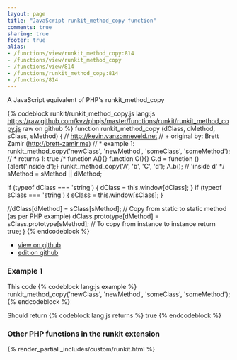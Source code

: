 ```yaml
---
layout: page
title: "JavaScript runkit_method_copy function"
comments: true
sharing: true
footer: true
alias:
- /functions/view/runkit_method_copy:814
- /functions/view/runkit_method_copy
- /functions/view/814
- /functions/runkit_method_copy:814
- /functions/814
---
```

<!-- Generated by Rakefile:build -->
A JavaScript equivalent of PHP's runkit_method_copy

{% codeblock runkit/runkit_method_copy.js lang:js https://raw.github.com/kvz/phpjs/master/functions/runkit/runkit_method_copy.js raw on github %}
function runkit_method_copy (dClass, dMethod, sClass, sMethod) {
  // http://kevin.vanzonneveld.net
  // +   original by: Brett Zamir (http://brett-zamir.me)
  // *     example 1: runkit_method_copy('newClass', 'newMethod', 'someClass', 'someMethod');
  // *     returns 1: true
/*
  function A(){}
  function C(){}
  C.d = function () {alert('inside d');}
  runkit_method_copy('A', 'b', 'C', 'd');
  A.b(); // 'inside d'
  */
  sMethod = sMethod || dMethod;

  if (typeof dClass === 'string') {
    dClass = this.window[dClass];
  }
  if (typeof sClass === 'string') {
    sClass = this.window[sClass];
  }

  //dClass[dMethod] = sClass[sMethod]; // Copy from static to static method (as per PHP example)
  dClass.prototype[dMethod] = sClass.prototype[sMethod]; // To copy from instance to instance
  return true;
}
{% endcodeblock %}

 - [view on github](https://github.com/kvz/phpjs/blob/master/functions/runkit/runkit_method_copy.js)
 - [edit on github](https://github.com/kvz/phpjs/edit/master/functions/runkit/runkit_method_copy.js)

### Example 1
This code
{% codeblock lang:js example %}
runkit_method_copy('newClass', 'newMethod', 'someClass', 'someMethod');
{% endcodeblock %}

Should return
{% codeblock lang:js returns %}
true
{% endcodeblock %}


### Other PHP functions in the runkit extension
{% render_partial _includes/custom/runkit.html %}
